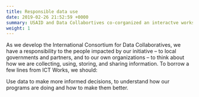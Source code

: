```yaml
---
title: Responsible data use
date: 2019-02-26 21:52:59 +0000
summary: USAID and Data Collabortives co-corganized an interactve workshop on approaches to responsible data use in international development.
weight: 1
---
```

As we develop the International Consortium for Data Collaboratives, we have a responsibility to the people impacted by our initiative – to local governments and partners, and to our own organizations – to think about how we are collecting, using, storing, and sharing information. To borrow a few lines from ICT Works, we should:

Use data to make more informed decisions, to understand how our programs are doing and how to make them better.
